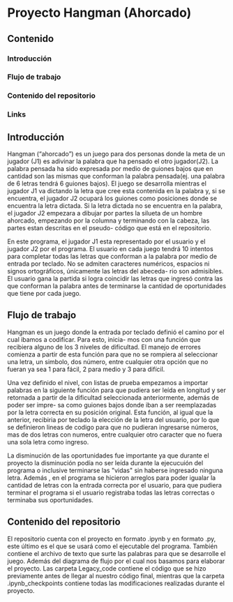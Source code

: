 
# Proyecto Hangman (Ahorcado)

## Contenido

### Introducción
### Flujo de trabajo
### Contenido del repositorio
### Links

## Introducción

Hangman (“ahorcado”) es un juego para dos personas donde la meta de un jugador (J1) es adivinar la palabra que 
ha pensado el otro jugador(J2). La palabra pensada ha sido expresada por medio de guiones bajos que en cantidad 
son las mismas que conforman la palabra pensada(ej. una palabra de 6 letras tendrá 6 guiones bajos).
   El juego se desarrolla mientras el jugador J1 va dictando la letra que cree esta contenida en la palabra y, 
si se encuentra, el jugador J2 ocupará los guiones como posiciones donde se encuentra la letra dictada. 
   Si la letra dictada no se encuentra en la palabra, el jugador J2 empezara a dibujar por partes la silueta de
un hombre ahorcado, empezando por la columna y terminando con la cabeza, las partes estan descritas en el pseudo-
código que está en el repositorio.

En este programa, el jugador J1 esta representado por el usuario y el jugador J2 por el programa. El usuario en 
cada juego tendrá 10 intentos para completar todas las letras que conforman a la palabra por medio de entrada por
teclado. No se admiten caracteres numéricos, espacios ni signos ortográficos, únicamente las letras del abeceda-
rio son admisibles. El usuario gana la partida si logra coincidir las letras que ingresó contra las que conforman
la palabra antes de terminarse la cantidad de oportunidades que tiene por cada juego. 


## Flujo de trabajo

Hangman es un juego donde la entrada por teclado definió el camino por el cual ibamos a codificar. Para esto, inicia-
mos con una función que recibiera alguno de los 3 niveles de dificultad. El manejo de errores comienza a partir de
esta función para que no se rompiera al seleccionar una letra, un simbolo, dos número, entre cualquier otra opción
que no fueran ya sea 1 para fácil, 2 para medio y 3 para difícil. 

Una vez definido el nivel, con listas de prueba empezamos a importar palabras en la siguiente función para que pudiera
ser leída en longitud y ser retornada a partir de la dificultad seleccionada anteriormente, además de poder  ser impre-
sa como guiones bajos donde iban a ser reemplazadas por la letra correcta en su posición original. Esta función, al igual
que la anterior, recibiria por teclado la elección de la letra del usuario, por lo que se definieron lineas de codigo
para que no pudieran ingresarse números, mas de dos letras con numeros, entre cualquier otro caracter que no fuera una sola
letra como ingreso. 

La disminución de las oportunidades fue importante ya que durante el proyecto la disminución podía no ser leída durante la
ejecucuión del programa o inclusive terminarse las "vidas" sin haberse ingresado ninguna letra. Además , en el programa se hicieron arreglos para poder igualar la cantidad de letras con la entrada correcta por el usuario, para que pudiera terminar
el programa si el usuario registraba todas las letras correctas o terminaba sus oportunidades. 




## Contenido del repositorio

El repositorio cuenta con el proyecto en formato .ipynb y en formato .py, este último es el que se usará como el
ejecutable del programa. También contiene el archivo de texto que surte las palabras para que se desarrolle el juego.
Además del diagrama de flujo por el cual nos basamos para elaborar el proyecto.
Las carpeta Legacy_code contiene el código que se hizo previamente antes de llegar al nuestro código final, mientras que la
carpeta .ipynb_checkpoints contiene todas las modificaciones realizadas durante el proyecto. 






























